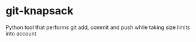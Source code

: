 # git-knapsack
Python tool that performs git add, commit and push while taking size limits into account
